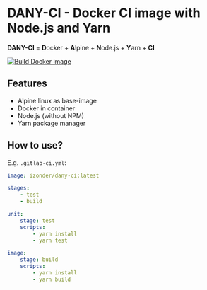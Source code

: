 # DANY-CI - Docker CI image with Node.js and Yarn

**DANY-CI** = **D**ocker + **A**lpine + **N**ode.js + **Y**arn + **CI**

[![Build Docker image](https://github.com/izonder/dany-ci/actions/workflows/docker-image.yml/badge.svg?branch=nodejs-16)](https://github.com/izonder/dany-ci/actions/workflows/docker-image.yml)

## Features

- Alpine linux as base-image
- Docker in container
- Node.js (without NPM)
- Yarn package manager

## How to use?

E.g. `.gitlab-ci.yml`:
```yml
image: izonder/dany-ci:latest

stages:
    - test
    - build

unit:
    stage: test
    scripts:
        - yarn install
        - yarn test

image:
    stage: build
    scripts:
        - yarn install
        - yarn build
```
